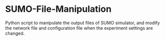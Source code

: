 # SUMO-File-Manipulation
Python script to manipulate the output files of SUMO simulator, and modify the network file and configuration file when the experiment settings are changed.
